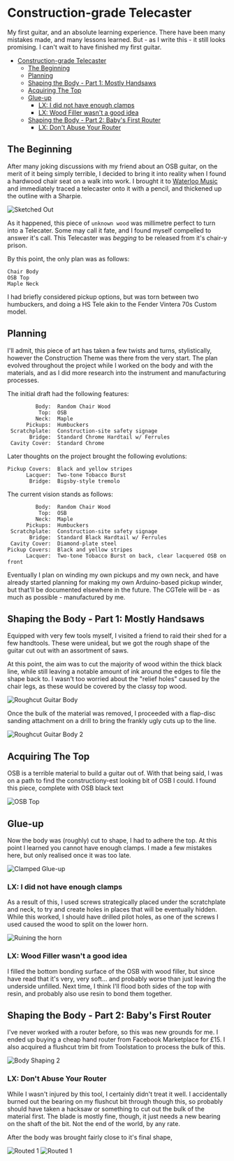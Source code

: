 # Construction-grade Telecaster

My first guitar, and an absolute learning experience. There have been many mistakes made, and many lessons learned. But - as I write this - it still looks promising. I can't wait to have finished my first guitar.

- [Construction-grade Telecaster](#construction-grade-telecaster)
  - [The Beginning](#the-beginning)
  - [Planning](#planning)
  - [Shaping the Body - Part 1: Mostly Handsaws](#shaping-the-body---part-1-mostly-handsaws)
  - [Acquiring The Top](#acquiring-the-top)
  - [Glue-up](#glue-up)
    - [LX: I did not have enough clamps](#lx-i-did-not-have-enough-clamps)
    - [LX: Wood Filler wasn't a good idea](#lx-wood-filler-wasnt-a-good-idea)
  - [Shaping the Body - Part 2: Baby's First Router](#shaping-the-body---part-2-babys-first-router)
    - [LX: Don't Abuse Your Router](#lx-dont-abuse-your-router)
  
## The Beginning

After many joking discussions with my friend about an OSB guitar, on the merit of it being simply terrible, I decided to bring it into reality when I found a hardwood chair seat on a walk into work. I brought it to [Waterloo Music](https://waterloomusic.shop) and immediately traced a telecaster onto it with a pencil, and thickened up the outline with a Sharpie.

![Sketched Out](cgtele/uncut.jpg)

As it happened, this piece of `unknown wood` was millimetre perfect to turn into a Telecater. Some may call it fate, and I found myself compelled to answer it's call. This Telecaster was _begging_ to be released from it's chair-y prison.

By this point, the only plan was as follows:
```
Chair Body
OSB Top
Maple Neck
```

I had briefly considered pickup options, but was torn between two humbuckers, and doing a HS Tele akin to the Fender Vintera 70s Custom model.

## Planning

I'll admit, this piece of art has taken a few twists and turns, stylistically, however the Construction Theme was there from the very start. The plan evolved throughout the project while I worked on the body and with the materials, and as I did more research into the instrument and manufacturing processes.

The initial draft had the following features:

``` none
         Body:  Random Chair Wood
          Top:  OSB
         Neck:  Maple
      Pickups:  Humbuckers
 Scratchplate:  Construction-site safety signage
       Bridge:  Standard Chrome Hardtail w/ Ferrules
 Cavity Cover:  Standard Chrome
```

Later thoughts on the project brought the following evolutions:

``` none
Pickup Covers:  Black and yellow stripes
      Lacquer:  Two-tone Tobacco Burst
       Bridge:  Bigsby-style tremolo
```

The current vision stands as follows:

``` none
         Body:  Random Chair Wood
          Top:  OSB
         Neck:  Maple
      Pickups:  Humbuckers
 Scratchplate:  Construction-site safety signage
       Bridge:  Standard Black Hardtail w/ Ferrules
 Cavity Cover:  Diamond-plate steel
Pickup Covers:  Black and yellow stripes
      Lacquer:  Two-tone Tobacco Burst on back, clear lacquered OSB on front
```

Eventually I plan on winding my own pickups and my own neck, and have already started planning for making my own Arduino-based pickup winder, but that'll be documented elsewhere in the future.
The CGTele will be - as much as possible - manufactured by me.

## Shaping the Body - Part 1: Mostly Handsaws

Equipped with very few tools myself, I visited a friend to raid their shed for a few handtools. These were unideal, but we got the rough shape of the guitar cut out with an assortment of saws.

At this point, the aim was to cut the majority of wood within the thick black line, while still leaving a notable amount of ink around the edges to file the shape back to. I wasn't too worried about the "relief holes" caused by the chair legs, as these would be covered by the classy top wood.

![Roughcut Guitar Body](cgtele/roughcut1.jpg)

Once the bulk of the material was removed, I proceeded with a flap-disc sanding attachment on a drill to bring the frankly ugly cuts up to the line.


![Roughcut Guitar Body 2](cgtele/roughcut2.jpg)

## Acquiring The Top

OSB is a terrible material to build a guitar out of. With that being said, I was on a path to find the constructiony-est looking bit of OSB I could. I found this piece, complete with OSB black text

![OSB Top](cgtele/osbtop.jpg)

## Glue-up

Now the body was (roughly) cut to shape, I had to adhere the top. At this point I learned you cannot have enough clamps. I made a few mistakes here, but only realised once it was too late.

![Clamped Glue-up](cgtele/clamped.jpg)

### LX: I did not have enough clamps

As a result of this, I used screws strategically placed under the scratchplate and neck, to try and create holes in places that will be eventually hidden. While this worked, I should have drilled pilot holes, as one of the screws I used caused the wood to split on the lower horn.

![Ruining the horn](cgtele/hornscrews.jpg)

### LX: Wood Filler wasn't a good idea

I filled the bottom bonding surface of the OSB with wood filler, but since have read that it's very, very soft... and probably worse than just leaving the underside unfilled. Next time, I think I'll flood both sides of the top with resin, and probably also use resin to bond them together.

## Shaping the Body - Part 2: Baby's First Router

I've never worked with a router before, so this was new grounds for me. I ended up buying a cheap hand router from Facebook Marketplace for £15. I also acquired a flushcut trim bit from Toolstation to process the bulk of this.

![Body Shaping 2](cgtele/shaping2-tools.jpg)

### LX: Don't Abuse Your Router

While I wasn't injured by this tool, I certainly didn't treat it well. I accidentally burned out the bearing on my flushcut bit through though this, so probably should have taken a hacksaw or something to cut out the bulk of the material first. The blade is mostly fine, though, it just needs a new bearing on the shaft of the bit. Not the end of the world, by any rate.

After the body was brought fairly close to it's final shape, 

![Routed 1](cgtele/routed1f.jpg)
![Routed 1](cgtele/routed1b.jpg)